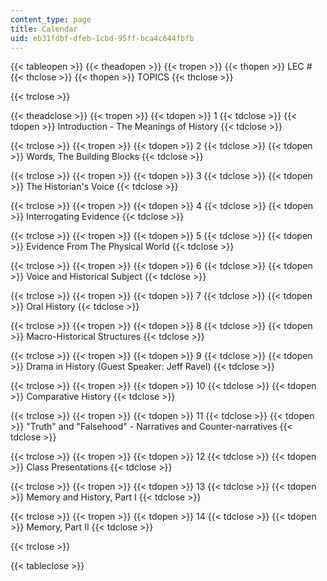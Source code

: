```yaml
---
content_type: page
title: Calendar
uid: eb31fdbf-dfeb-1cbd-95ff-bca4c644fbfb
---
```


{{< tableopen >}}
{{< theadopen >}}
{{< tropen >}}
{{< thopen >}}
LEC #
{{< thclose >}}
{{< thopen >}}
TOPICS
{{< thclose >}}

{{< trclose >}}

{{< theadclose >}}
{{< tropen >}}
{{< tdopen >}}
1
{{< tdclose >}}
{{< tdopen >}}
Introduction - The Meanings of History
{{< tdclose >}}

{{< trclose >}}
{{< tropen >}}
{{< tdopen >}}
2
{{< tdclose >}}
{{< tdopen >}}
Words, The Building Blocks
{{< tdclose >}}

{{< trclose >}}
{{< tropen >}}
{{< tdopen >}}
3
{{< tdclose >}}
{{< tdopen >}}
The Historian's Voice
{{< tdclose >}}

{{< trclose >}}
{{< tropen >}}
{{< tdopen >}}
4
{{< tdclose >}}
{{< tdopen >}}
Interrogating Evidence
{{< tdclose >}}

{{< trclose >}}
{{< tropen >}}
{{< tdopen >}}
5
{{< tdclose >}}
{{< tdopen >}}
Evidence From The Physical World
{{< tdclose >}}

{{< trclose >}}
{{< tropen >}}
{{< tdopen >}}
6
{{< tdclose >}}
{{< tdopen >}}
Voice and Historical Subject
{{< tdclose >}}

{{< trclose >}}
{{< tropen >}}
{{< tdopen >}}
7
{{< tdclose >}}
{{< tdopen >}}
Oral History
{{< tdclose >}}

{{< trclose >}}
{{< tropen >}}
{{< tdopen >}}
8
{{< tdclose >}}
{{< tdopen >}}
Macro-Historical Structures
{{< tdclose >}}

{{< trclose >}}
{{< tropen >}}
{{< tdopen >}}
9
{{< tdclose >}}
{{< tdopen >}}
Drama in History (Guest Speaker: Jeff Ravel)
{{< tdclose >}}

{{< trclose >}}
{{< tropen >}}
{{< tdopen >}}
10
{{< tdclose >}}
{{< tdopen >}}
Comparative History
{{< tdclose >}}

{{< trclose >}}
{{< tropen >}}
{{< tdopen >}}
11
{{< tdclose >}}
{{< tdopen >}}
"Truth" and "Falsehood" - Narratives and Counter-narratives
{{< tdclose >}}

{{< trclose >}}
{{< tropen >}}
{{< tdopen >}}
12
{{< tdclose >}}
{{< tdopen >}}
Class Presentations
{{< tdclose >}}

{{< trclose >}}
{{< tropen >}}
{{< tdopen >}}
13
{{< tdclose >}}
{{< tdopen >}}
Memory and History, Part I
{{< tdclose >}}

{{< trclose >}}
{{< tropen >}}
{{< tdopen >}}
14
{{< tdclose >}}
{{< tdopen >}}
Memory, Part II
{{< tdclose >}}

{{< trclose >}}

{{< tableclose >}}